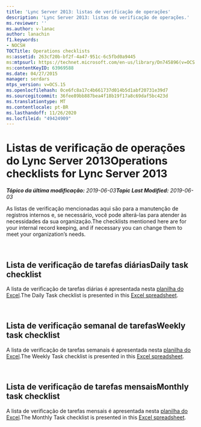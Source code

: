 ```yaml
---
title: 'Lync Server 2013: listas de verificação de operações'
description: 'Lync Server 2013: listas de verificação de operações.'
ms.reviewer: ''
ms.author: v-lanac
author: lanachin
f1.keywords:
- NOCSH
TOCTitle: Operations checklists
ms:assetid: 263cf20b-bf2f-4a47-951c-6c5fbd0a9445
ms:mtpsurl: https://technet.microsoft.com/en-us/library/Dn745896(v=OCS.15)
ms:contentKeyID: 63969588
ms.date: 04/27/2015
manager: serdars
mtps_version: v=OCS.15
ms.openlocfilehash: 0ce6fc8a17c4b661737d014b5d1abf20731e39d7
ms.sourcegitcommit: 36fee89bb887bea4f18b19f17a8c69daf5bc423d
ms.translationtype: MT
ms.contentlocale: pt-BR
ms.lasthandoff: 11/26/2020
ms.locfileid: "49424909"
---
```

# <a name="operations-checklists-for-lync-server-2013"></a><span data-ttu-id="886be-103">Listas de verificação de operações do Lync Server 2013</span><span class="sxs-lookup"><span data-stu-id="886be-103">Operations checklists for Lync Server 2013</span></span> 


<span data-ttu-id="886be-104">_**Tópico da última modificação:** 2019-06-03_</span><span class="sxs-lookup"><span data-stu-id="886be-104">_**Topic Last Modified:** 2019-06-03_</span></span>

<span data-ttu-id="886be-105">As listas de verificação mencionadas aqui são para a manutenção de registros internos e, se necessário, você pode alterá-las para atender às necessidades da sua organização.</span><span class="sxs-lookup"><span data-stu-id="886be-105">The checklists mentioned here are for your internal record keeping, and if necessary you can change them to meet your organization’s needs.</span></span>

<br>

## <a name="daily-task-checklist"></a><span data-ttu-id="886be-106">Lista de verificação de tarefas diárias</span><span class="sxs-lookup"><span data-stu-id="886be-106">Daily task checklist</span></span>

<span data-ttu-id="886be-107">A lista de verificação de tarefas diárias é apresentada nesta [planilha do Excel](https://github.com/MicrosoftDocs/OfficeDocs-SkypeForBusiness/blob/live/Lync/LyncServer/downloads/operations-daily.xlsx?raw=true).</span><span class="sxs-lookup"><span data-stu-id="886be-107">The Daily Task checklist is presented in this [Excel spreadsheet](https://github.com/MicrosoftDocs/OfficeDocs-SkypeForBusiness/blob/live/Lync/LyncServer/downloads/operations-daily.xlsx?raw=true).</span></span>

<br>

## <a name="weekly-task-checklist"></a><span data-ttu-id="886be-108">Lista de verificação semanal de tarefas</span><span class="sxs-lookup"><span data-stu-id="886be-108">Weekly task checklist</span></span>

<span data-ttu-id="886be-109">A lista de verificação de tarefas semanais é apresentada nesta [planilha do Excel](https://github.com/MicrosoftDocs/OfficeDocs-SkypeForBusiness/blob/live/Lync/LyncServer/downloads/operations-weekly.xlsx?raw=true).</span><span class="sxs-lookup"><span data-stu-id="886be-109">The Weekly Task checklist is presented in this [Excel spreadsheet](https://github.com/MicrosoftDocs/OfficeDocs-SkypeForBusiness/blob/live/Lync/LyncServer/downloads/operations-weekly.xlsx?raw=true).</span></span>


<br>

## <a name="monthly-task-checklist"></a><span data-ttu-id="886be-110">Lista de verificação de tarefas mensais</span><span class="sxs-lookup"><span data-stu-id="886be-110">Monthly task checklist</span></span>


<span data-ttu-id="886be-111">A lista de verificação de tarefas mensais é apresentada nesta [planilha do Excel](https://github.com/MicrosoftDocs/OfficeDocs-SkypeForBusiness/blob/live/Lync/LyncServer/downloads/operations-monthly.xlsx?raw=true).</span><span class="sxs-lookup"><span data-stu-id="886be-111">The Monthly Task checklist is presented in this [Excel spreadsheet](https://github.com/MicrosoftDocs/OfficeDocs-SkypeForBusiness/blob/live/Lync/LyncServer/downloads/operations-monthly.xlsx?raw=true).</span></span>


